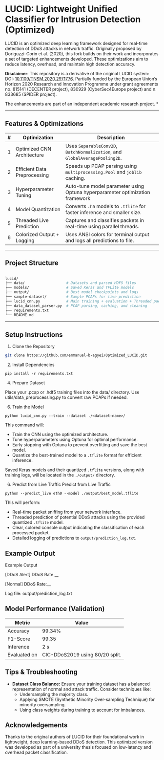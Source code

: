 # LUCID: Lightweight Unified Classifier for Intrusion Detection (Optimized)

LUCID is an optimized deep learning framework designed for real-time detection of DDoS attacks in network traffic. Originally proposed by Doriguzzi-Corin et al. (2020), this fork builds on their work and incorporates a set of targeted enhancements developed. These optimizations aim to reduce latency, overhead, and maintain high detection accuracy.

**Disclaimer**: This repository is a derivative of the original LUCID system: DOI: [10.1109/TNSM.2020.2971776](https://doi.org/10.1109/TNSM.2020.2971776). Partially funded by the European Union’s Horizon 2020 Research and Innovation Programme under grant agreements no. 815141 (DECENTER project), 830929 (CyberSec4Europe project) and n. 833685 (SPIDER project).

The enhancements are part of an independent academic research project.  *

---

## Features & Optimizations

| # | Optimization              | Description                                                                 |
|---|---------------------------|-----------------------------------------------------------------------------|
| 1 | Optimized CNN Architecture | Uses `SeparableConv2D`, `BatchNormalization`, and `GlobalAveragePooling2D`. |
| 2 | Efficient Data Preprocessing | Speeds up PCAP parsing using `multiprocessing.Pool` and `joblib` caching.  |
| 3 | Hyperparameter Tuning     |  Auto-tune model parameter using Optuna hyperparameter optimization framework  |
| 4 | Model Quantization        | Converts `.h5` models to `.tflite` for faster inference and smaller size.  |
| 5 | Threaded Live Prediction  | Captures and classifies packets in real-time using parallel threads.       |
| 6 | Colorized Output + Logging | Uses ANSI colors for terminal output and logs all predictions to file.     |

---


## Project Structure
```graphql

lucid/
├── data/                   # Datasets and parsed HDF5 files
├── models/                 # Saved Keras and TFLite models
├── output/                 # Best model checkpoints and logs
├── sample-dataset/         # Sample PCAPs for live prediction
├── lucid_cnn.py            # Main training + evaluation + Threaded packet capture and prediction
├── data_dataset_parser.py  # PCAP parsing, caching, and cleaning
├── requirements.txt
└── README.md
```
---



## Setup Instructions

1. Clone the Repository

```bash
git clone https://github.com/emmanuel-b-agyei/Optimized_LUCID.git
```

2. Install Dependencies
```
pip install -r requirements.txt
```

4. Prepare Dataset
   
Place your .pcap or .hdf5 training files into the data/ directory.
Use utils/data_preprocessing.py to convert raw PCAPs if needed.

6. Train the Model
```
python lucid_cnn.py --train --dataset ./<dataset-name>/
```

This command will:

* Train the CNN using the optimized architecture.
* Tune hyperparameters using Optuna for optimal performance.
* Early stopping with Optuna to prevent overfitting and save the best model.
* Quantize the best-trained model to a `.tflite` format for efficient inference.

Saved Keras models and their quantized `.tflite` versions, along with training logs, will be located in the `./output/` directory.

6.  Predict from Live Traffic
Predict from Live Traffic
```
python --predict_live eth0 --model ./output/best_model.tflite
```

This will perform:

* Real-time packet sniffing from your network interface.
* Threaded prediction of potential DDoS attacks using the provided quantized `.tflite` model.
* Clear, colored console output indicating the classification of each processed packet.
* Detailed logging of predictions to `output/prediction_log.txt`.

## Example Output
Example Output

[DDoS Alert] DDoS Rate:__

[Normal] DDoS Rate:__

Log file: output/prediction_log.txt

## Model Performance (Validation)

| Metric      | Value   |
| ----------- | ------- |
| Accuracy    | 99.34%  |
| F1-Score    | 99.35    |
| Inference   | 2 s   |
| Evaluated on | CIC-DDoS2019 using 80/20 split. |

## Tips & Troubleshooting

* **Dataset Class Balance:** Ensure your training dataset has a balanced representation of normal and attack traffic. Consider techniques like:
    * Undersampling the majority class.
    * Applying SMOTE (Synthetic Minority Over-sampling Technique) for minority oversampling.
    * Using class weights during training to account for imbalances.

## Acknowledgements
Thanks to the original authors of LUCID for their foundational work in lightweight, deep learning-based DDoS detection.
This optimized version was developed as part of a university thesis focused on low-latency and overhead packet classification.
